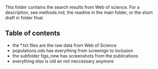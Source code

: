 This folder contains the search results from Web of science. For a description, see methods.md, the readme in the main folder, or the short draft in folder final.


## Table of contents  
* the *.txt files are the raw data from Web of Science
* populations.ods has everything from screenign to inclusion
* the subfolder figs_new has screenshots from the publications
* everything else is old an not neccessary anymore
